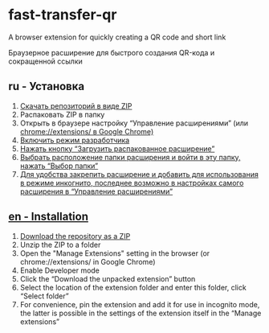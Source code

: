 # fast-transfer-qr
A browser extension for quickly creating a QR code and short link

Браузерное расширение для быстрого создания QR-кода и сокращенной ссылки
## ru - Установка
1. <a href="https://github.com/ifeart/fast-transfer-qr/archive/refs/heads/main.zip">Скачать репозиторий в виде ZIP</a>
2. Распаковать ZIP в папку
3. Открыть в браузере настройку “Управление расширениями” (или <a href="chrome://extensions/">chrome://extensions/ в Google Chrome)
4. Включить режим разработчика
5. Нажать кнопку “Загрузить распакованное расширение”
6. Выбрать расположение папки расширения и войти в эту папку, нажать “Выбор папки”
7. Для удобства закрепить расширение и добавить для использования в режиме инкогнито, последнее возможно в настройках самого расширения в “Управление расширениями”
## en - Installation
1. <a href="https://github.com/ifeart/fast-transfer-qr/archive/refs/heads/main.zip">Download the repository as a ZIP</a>
2. Unzip the ZIP to a folder
3. Open the "Manage Extensions" setting in the browser (or chrome://extensions/ in Google Chrome)
4. Enable Developer mode
5. Click the “Download the unpacked extension” button
6. Select the location of the extension folder and enter this folder, click “Select folder”
7. For convenience, pin the extension and add it for use in incognito mode, the latter is possible in the settings of the extension itself in the “Manage extensions”
